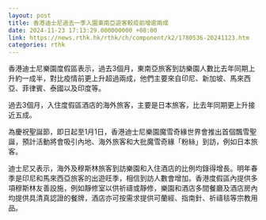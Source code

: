 ```yaml
---
layout: post
title: 香港迪士尼過去一季入園東南亞遊客較疫前增逾兩成
date: 2024-11-23 17:13:29.000000000 +08:00
link: https://news.rthk.hk/rthk/ch/component/k2/1780536-20241123.htm
categories: rthk
---
```


香港迪士尼樂園度假區表示，過去3個月，東南亞旅客到訪樂園人數比去年同期上升約一成半，對比疫情前更上升超過兩成，他們主要來自印尼、新加坡、馬來西亞、菲律賓、泰國以及印度等。

過去3個月，入住度假區酒店的海外旅客，主要是日本旅客，比去年同期更上升接近五成。

為慶祝聖誕節，即日起至1月1日，香港迪士尼樂園魔雪奇緣世界會推出首個飄雪聖誕，預計活動將會吸引內地、海外旅客和大批魔雪奇緣「粉絲」到訪，例如日本旅客。

迪士尼又表示，海外及穆斯林旅客到訪樂園和入住酒店的比例均錄得增長。明年春季是印尼和馬來西亞旅客的出遊旺季，相信到訪人數會增加。香港度假區內提供多項穆斯林友善設施，例如靜修室以供祈禱或靜修，樂園和酒店多間餐廳及酒店房內均提供具清真認證的餐牌，酒店亦可按需求提供可蘭經、指南針、祈禱毯等宗教用品。
